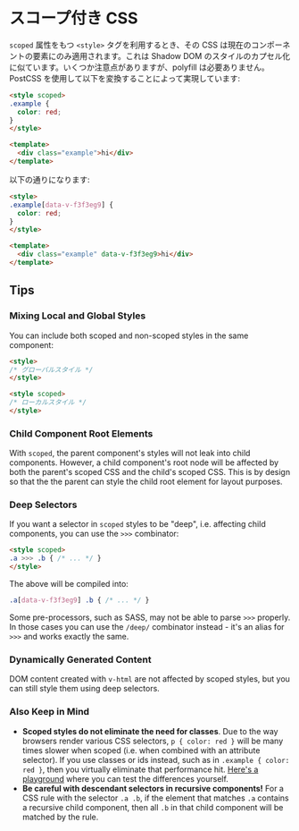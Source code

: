 # スコープ付き CSS

`scoped` 属性をもつ `<style>` タグを利用するとき、その CSS は現在のコンポーネントの要素にのみ適用されます。これは Shadow DOM のスタイルのカプセル化に似ています。いくつか注意点がありますが、polyfill は必要ありません。PostCSS を使用して以下を変換することによって実現しています:

``` html
<style scoped>
.example {
  color: red;
}
</style>

<template>
  <div class="example">hi</div>
</template>
```

以下の通りになります:

``` html
<style>
.example[data-v-f3f3eg9] {
  color: red;
}
</style>

<template>
  <div class="example" data-v-f3f3eg9>hi</div>
</template>
```

## Tips

### Mixing Local and Global Styles

You can include both scoped and non-scoped styles in the same component:

``` html
<style>
/* グローバルスタイル */
</style>

<style scoped>
/* ローカルスタイル */
</style>
```

### Child Component Root Elements

With `scoped`, the parent component's styles will not leak into child components. However, a child component's root node will be affected by both the parent's scoped CSS and the child's scoped CSS. This is by design so that the the parent can style the child root element for layout purposes.

### Deep Selectors

If you want a selector in `scoped` styles to be "deep", i.e. affecting child components, you can use the `>>>` combinator:

``` html
<style scoped>
.a >>> .b { /* ... */ }
</style>
```

The above will be compiled into:

``` css
.a[data-v-f3f3eg9] .b { /* ... */ }
```

Some pre-processors, such as SASS, may not be able to parse `>>>` properly. In those cases you can use the `/deep/` combinator instead - it's an alias for `>>>` and works exactly the same.

### Dynamically Generated Content

DOM content created with `v-html` are not affected by scoped styles, but you can still style them using deep selectors.

### Also Keep in Mind

- **Scoped styles do not eliminate the need for classes**. Due to the way browsers render various CSS selectors, `p { color: red }` will be many times slower when scoped (i.e. when combined with an attribute selector). If you use classes or ids instead, such as in `.example { color: red }`, then you virtually eliminate that performance hit. [Here's a playground](http://stevesouders.com/efws/css-selectors/csscreate.php) where you can test the differences yourself.
- **Be careful with descendant selectors in recursive components!** For a CSS rule with the selector `.a .b`, if the element that matches `.a` contains a recursive child component, then all `.b` in that child component will be matched by the rule.
